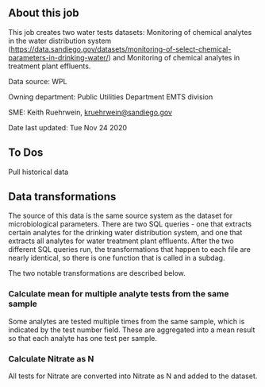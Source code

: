 ## About this job

This job creates two water tests datasets: 
Monitoring of chemical analytes in the water distribution system (https://data.sandiego.gov/datasets/monitoring-of-select-chemical-parameters-in-drinking-water/) and Monitoring of chemical analytes in treatment plant effluents.

Data source: WPL

Owning department: Public Utilities Department EMTS division

SME: Keith Ruehrwein, kruehrwein@sandiego.gov

Date last updated: Tue Nov 24 2020

## To Dos

Pull historical data

## Data transformations

The source of this data is the same source system as the dataset for microbiological parameters. There are two SQL queries - one that extracts certain analytes for the drinking water distribution system, and one that extracts all analytes for water treatment plant effluents. After the two different SQL queries run, the transformations that happen to each file are nearly identical, so there is one function that is called in a subdag.

The two notable transformations are described below.

### Calculate mean for multiple analyte tests from the same sample

Some analytes are tested multiple times from the same sample, which is indicated by the test number field. These are aggregated into a mean result so that each analyte has one test per sample. 

### Calculate Nitrate as N

All tests for Nitrate are converted into Nitrate as N and added to the dataset.

